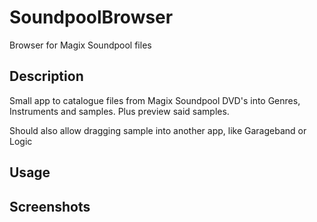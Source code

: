 # SoundpoolBrowser
Browser for Magix Soundpool files

## Description

Small app to catalogue files from Magix Soundpool DVD's into Genres, Instruments and samples.
Plus preview said samples.

Should also allow dragging sample into another app, like Garageband or Logic

## Usage

## Screenshots
